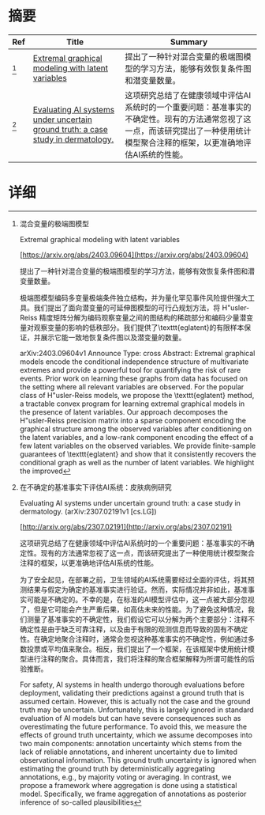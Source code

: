 # 摘要

| Ref | Title | Summary |
| --- | --- | --- |
| [^1] | [Extremal graphical modeling with latent variables](https://arxiv.org/abs/2403.09604) | 提出了一种针对混合变量的极端图模型的学习方法，能够有效恢复条件图和潜变量数量。 |
| [^2] | [Evaluating AI systems under uncertain ground truth: a case study in dermatology.](http://arxiv.org/abs/2307.02191) | 这项研究总结了在健康领域中评估AI系统时的一个重要问题：基准事实的不确定性。现有的方法通常忽视了这一点，而该研究提出了一种使用统计模型聚合注释的框架，以更准确地评估AI系统的性能。 |

# 详细

[^1]: 混合变量的极端图模型

    Extremal graphical modeling with latent variables

    [https://arxiv.org/abs/2403.09604](https://arxiv.org/abs/2403.09604)

    提出了一种针对混合变量的极端图模型的学习方法，能够有效恢复条件图和潜变量数量。

    

    极端图模型编码多变量极端条件独立结构，并为量化罕见事件风险提供强大工具。我们提出了面向潜变量的可延伸图模型的可行凸规划方法，将 H\"usler-Reiss 精度矩阵分解为编码观察变量之间的图结构的稀疏部分和编码少量潜变量对观察变量的影响的低秩部分。我们提供了\texttt{eglatent}的有限样本保证，并展示它能一致地恢复条件图以及潜变量的数量。

    arXiv:2403.09604v1 Announce Type: cross  Abstract: Extremal graphical models encode the conditional independence structure of multivariate extremes and provide a powerful tool for quantifying the risk of rare events. Prior work on learning these graphs from data has focused on the setting where all relevant variables are observed. For the popular class of H\"usler-Reiss models, we propose the \texttt{eglatent} method, a tractable convex program for learning extremal graphical models in the presence of latent variables. Our approach decomposes the H\"usler-Reiss precision matrix into a sparse component encoding the graphical structure among the observed variables after conditioning on the latent variables, and a low-rank component encoding the effect of a few latent variables on the observed variables. We provide finite-sample guarantees of \texttt{eglatent} and show that it consistently recovers the conditional graph as well as the number of latent variables. We highlight the improved 
    
[^2]: 在不确定的基准事实下评估AI系统：皮肤病例研究

    Evaluating AI systems under uncertain ground truth: a case study in dermatology. (arXiv:2307.02191v1 [cs.LG])

    [http://arxiv.org/abs/2307.02191](http://arxiv.org/abs/2307.02191)

    这项研究总结了在健康领域中评估AI系统时的一个重要问题：基准事实的不确定性。现有的方法通常忽视了这一点，而该研究提出了一种使用统计模型聚合注释的框架，以更准确地评估AI系统的性能。

    

    为了安全起见，在部署之前，卫生领域的AI系统需要经过全面的评估，将其预测结果与假定为确定的基准事实进行验证。然而，实际情况并非如此，基准事实可能是不确定的。不幸的是，在标准的AI模型评估中，这一点被大部分忽视了，但是它可能会产生严重后果，如高估未来的性能。为了避免这种情况，我们测量了基准事实的不确定性，我们假设它可以分解为两个主要部分：注释不确定性是由于缺乏可靠注释，以及由于有限的观测信息而导致的固有不确定性。在确定地聚合注释时，通常会忽视这种基准事实的不确定性，例如通过多数投票或平均值来聚合。相反，我们提出了一个框架，在该框架中使用统计模型进行注释的聚合。具体而言，我们将注释的聚合框架解释为所谓可能性的后验推断。

    For safety, AI systems in health undergo thorough evaluations before deployment, validating their predictions against a ground truth that is assumed certain. However, this is actually not the case and the ground truth may be uncertain. Unfortunately, this is largely ignored in standard evaluation of AI models but can have severe consequences such as overestimating the future performance. To avoid this, we measure the effects of ground truth uncertainty, which we assume decomposes into two main components: annotation uncertainty which stems from the lack of reliable annotations, and inherent uncertainty due to limited observational information. This ground truth uncertainty is ignored when estimating the ground truth by deterministically aggregating annotations, e.g., by majority voting or averaging. In contrast, we propose a framework where aggregation is done using a statistical model. Specifically, we frame aggregation of annotations as posterior inference of so-called plausibilities
    

